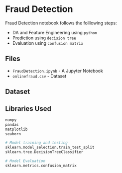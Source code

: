 # Fraud Detection

Fraud Detection notebook follows the folllowing steps:
- DA and Feature Engineering using `python`
- Prediction using `decision tree`
- Evaluation using `confusion matrix`

## Files

- `FraudDetection.ipynb` - A Jupyter Notebook
- `onlinefraud.csv` - Dataset

## Dataset

## Libraries Used


```python
numpy
pandas
matplotlib
seaborn

# Model training and testing
sklearn.model_selection.train_test_split
sklearn.tree.DecisionTreeClassifier

# Model Evaluation
sklearn.metrics.confusion_matrix
```